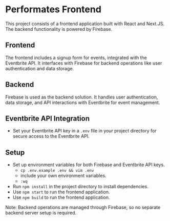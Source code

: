 # Performates Frontend

This project consists of a frontend application built with React and Next.JS. The backend functionality is powered by Firebase.

## Frontend

The frontend includes a signup form for events, integrated with the Eventbrite API. It interfaces with Firebase for backend operations like user authentication and data storage.

## Backend

Firebase is used as the backend solution. It handles user authentication, data storage, and API interactions with Eventbrite for event management.

## Eventbrite API Integration

- Set your Eventbrite API key in a `.env` file in your project directory for secure access to the Eventbrite API.

## Setup

- Set up environment variables for both Firebase and Eventbrite API keys.
  - `cp .env.example .env && vim .env`
  - include your own environment variables.
  - `:wq`
- Run `npm install` in the project directory to install dependencies.
- Use `npm start` to run the frontend application.
- Use `npm build` to run the frontend application.

Note: Backend operations are managed through Firebase, so no separate backend server setup is required.
